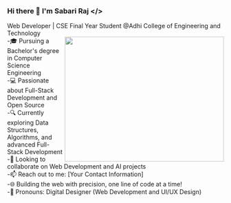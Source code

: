 ### Hi there 👋 I'm Sabari Raj </>

Web Developer | CSE Final Year Student @Adhi College of Engineering and Technology  
<img align='right' width='370' height='290' src='https://media.giphy.com/media/your-animation-url.gif](https://user-images.githubusercontent.com/40719899/205479251-ffba5354-583f-491b-a1ef-ce919083e2b1.gif'>
 -🎓 Pursuing a Bachelor's degree in Computer Science Engineering  
 -💻 Passionate about Full-Stack Development and Open Source  
 -🔍 Currently exploring Data Structures, Algorithms, and advanced Full-Stack Development  
 -🚀 Looking to collaborate on Web Development and AI projects  
 -📫 Reach out to me: [Your Contact Information]  
 -🌐 Building the web with precision, one line of code at a time!  
 -🔧 Pronouns: Digital Designer (Web Development and UI/UX Design)


